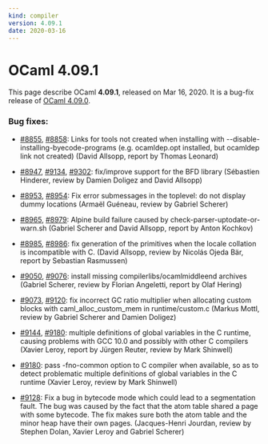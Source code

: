 ```yaml
---
kind: compiler
version: 4.09.1
date: 2020-03-16
---
```


# OCaml 4.09.1

This page describe OCaml **4.09.1**, released on Mar 16, 2020.  It is
a bug-fix release of [OCaml 4.09.0](4.09.0.md).

### Bug fixes:

- [#8855](https://github.com/ocaml/ocaml/issues/8855), [#8858](https://github.com/ocaml/ocaml/issues/8858): Links for tools not created when installing with
  --disable-installing-byecode-programs (e.g. ocamldep.opt installed, but
  ocamldep link not created)
  (David Allsopp, report by Thomas Leonard)

- [#8947](https://github.com/ocaml/ocaml/issues/8947), [#9134](https://github.com/ocaml/ocaml/issues/9134), [#9302](https://github.com/ocaml/ocaml/issues/9302): fix/improve support for the BFD library
  (Sébastien Hinderer, review by Damien Doligez and David Allsopp)

- [#8953](https://github.com/ocaml/ocaml/issues/8953), [#8954](https://github.com/ocaml/ocaml/issues/8954): Fix error submessages in the toplevel: do not display
  dummy locations
  (Armaël Guéneau, review by Gabriel Scherer)

- [#8965](https://github.com/ocaml/ocaml/issues/8965), [#8979](https://github.com/ocaml/ocaml/issues/8979): Alpine build failure caused by check-parser-uptodate-or-warn.sh
  (Gabriel Scherer and David Allsopp, report by Anton Kochkov)

- [#8985](https://github.com/ocaml/ocaml/issues/8985), [#8986](https://github.com/ocaml/ocaml/issues/8986): fix generation of the primitives when the locale collation is
  incompatible with C.
  (David Allsopp, review by Nicolás Ojeda Bär, report by Sebastian Rasmussen)

- [#9050](https://github.com/ocaml/ocaml/issues/9050), [#9076](https://github.com/ocaml/ocaml/issues/9076): install missing compilerlibs/ocamlmiddleend archives
  (Gabriel Scherer, review by Florian Angeletti, report by Olaf Hering)

- [#9073](https://github.com/ocaml/ocaml/issues/9073), [#9120](https://github.com/ocaml/ocaml/issues/9120): fix incorrect GC ratio multiplier when allocating custom blocks
  with caml_alloc_custom_mem in runtime/custom.c
  (Markus Mottl, review by Gabriel Scherer and Damien Doligez)

- [#9144](https://github.com/ocaml/ocaml/issues/9144), [#9180](https://github.com/ocaml/ocaml/issues/9180): multiple definitions of global variables in the C runtime,
  causing problems with GCC 10.0 and possibly with other C compilers
  (Xavier Leroy, report by Jürgen Reuter, review by Mark Shinwell)

- [#9180](https://github.com/ocaml/ocaml/issues/9180): pass -fno-common option to C compiler when available,
  so as to detect problematic multiple definitions of global variables
  in the C runtime
  (Xavier Leroy, review by Mark Shinwell)

- [#9128](https://github.com/ocaml/ocaml/issues/9128): Fix a bug in bytecode mode which could lead to a segmentation
  fault. The bug was caused by the fact that the atom table shared a
  page with some bytecode. The fix makes sure both the atom table and
  the minor heap have their own pages.
  (Jacques-Henri Jourdan, review by Stephen Dolan, Xavier Leroy and
   Gabriel Scherer)

